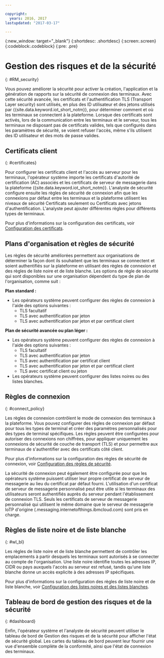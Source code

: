 ```yaml
---

copyright:
  years: 2016, 2017
lastupdated: "2017-03-17"

---
```


{:new_window: target="\_blank"}
{:shortdesc: .shortdesc}
{:screen:.screen}
{:codeblock:.codeblock}
{:pre: .pre}

# Gestion des risques et de la sécurité
{: #RM_security}

Vous pouvez améliorer la sécurité pour activer la création, l'application et la génération de rapports sur la sécurité de connexion des terminaux. Avec cette sécurité avancée, les certificats et l'authentification TLS (Transport Layer security) sont utilisés, en plus des ID utilisateur et des jetons utilisés par {{site.data.keyword.iot_short_notm}}, pour déterminer comment et où les terminaux se connectent à la plateforme.  Lorsque des certificats sont activés, lors de la communication entre les terminaux et le serveur, tous les terminaux ne disposant pas de certificats valides, tels que configurés dans les paramètres de sécurité, se voient refuser l'accès, même s'ils utilisent des ID utilisateur et des mots de passe valides.

## Certificats client
{: #certificates}

Pour configurer les certificats client et l'accès au serveur pour les terminaux, l'opérateur système importe les certificats d'autorité de certification (AC) associés et les certificats de serveur de messagerie dans la plateforme {{site.data.keyword.iot_short_notm}}. L'analyste de sécurité configure ensuite les règles de sécurité de connexion afin que les connexions par défaut entre les terminaux et la plateforme utilisent les niveaux de sécurité Certificats seulement ou Certificats avec jetons d'authentification. L'analyste peut ajouter différentes règles pour différents types de terminaux.

Pour plus d'informations sur la configuration des certificats, voir [Configuration des certificats](set_up_certificates.html).

## Plans d'organisation et règles de sécurité
Les règles de sécurité améliorées permettent aux organisations de déterminer la façon dont ils souhaitent que les terminaux se connectent et soient authentifiés sur la plateforme en utilisant des règles de connexion et des règles de liste noire et de liste blanche. Les options de règle de sécurité qui sont disponibles sur une organisation dépendent du type de plan de l'organisation, comme suit : 

**Plan standard :**
- Les opérateurs système peuvent configurer des règles de connexion à l'aide des options suivantes : 
    - TLS facultatif 
    - TLS avec authentification par jeton
    - TLS avec authentification par jeton et par certificat client

**Plan de sécurité avancée ou plan léger :** 
- Les opérateurs système peuvent configurer des règles de connexion à l'aide des options suivantes : 
    - TLS facultatif 
    - TLS avec authentification par jeton
    - TLS avec authentification par certificat client
    - TLS avec authentification par jeton et par certificat client
    - TLS avec certificat client ou jeton
- Les opérateurs système peuvent configurer des listes noires ou des listes blanches. 

## Règles de connexion
{: #connect_policy}

Les règles de connexion contrôlent le mode de connexion des terminaux à la plateforme. Vous pouvez configurer des règles de connexion par défaut pour tous les types de terminal et créer des paramètres personnalisés pour des types de terminal spécifiques. Les règles peuvent être configurées pour autoriser des connexions non chiffrées, pour appliquer uniquement les connexions de sécurité de couche de transport (TLS) et pour permettre aux terminaux de s'authentifier avec des certificats côté client.

Pour plus d'informations sur la configuration des règles de sécurité de connexion, voir [Configuration des règles de sécurité](set_up_policies.html).

La sécurité de connexion peut également être configurée pour que les opérateurs système puissent utiliser leur propre certificat de serveur de messagerie au lieu du certificat par défaut fourni. L'utilisation d'un certificat de serveur de messagerie personnalisé peut être utile si les terminaux des utilisateurs seront authentifiés auprès du serveur pendant l'établissement de connexion TLS. Seuls les certificats de serveur de messagerie personnalisé qui utilisent le même domaine que le serveur de messagerie IoTP d'origine (<orgId>.messaging.internetofthings.ibmcloud.com) sont pris en charge. 

## Règles de liste noire et de liste blanche
{: #wl_bl}

Les règles de liste noire et de liste blanche permettent de contrôler les emplacements à partir desquels les terminaux sont autorisés à se connecter au compte de l'organisation. Une liste noire identifie toutes les adresses IP, CIDR ou pays auxquels l'accès au serveur est refusé, tandis qu'une liste blanche donne un accès explicite à des adresses IP spécifiques.

Pour plus d'informations sur la configuration des règles de liste noire et de liste blanche, voir [Configuration des listes noires et des listes blanches](set_up_policies.html#config_black_white).

## Tableau de bord de gestion des risques et de la sécurité
{: #dashboard}

Enfin, l'opérateur système et l'analyste de sécurité peuvent utiliser le tableau de bord de Gestion des risques et de la sécurité pour afficher l'état de sécurité global. Les cartes du tableau de bord peuvent leur fournir une vue d'ensemble complète de la conformité, ainsi que l'état de connexion des terminaux.
